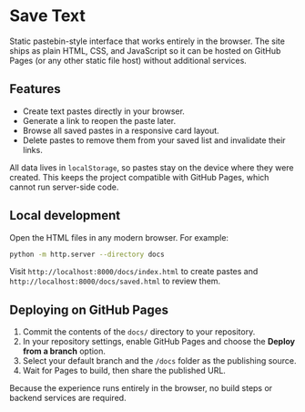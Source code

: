 # Save Text

Static pastebin-style interface that works entirely in the browser. The site ships as
plain HTML, CSS, and JavaScript so it can be hosted on GitHub Pages (or any other
static file host) without additional services.

## Features

- Create text pastes directly in your browser.
- Generate a link to reopen the paste later.
- Browse all saved pastes in a responsive card layout.
- Delete pastes to remove them from your saved list and invalidate their links.

All data lives in `localStorage`, so pastes stay on the device where they were
created. This keeps the project compatible with GitHub Pages, which cannot run
server-side code.

## Local development

Open the HTML files in any modern browser. For example:

```bash
python -m http.server --directory docs
```

Visit `http://localhost:8000/docs/index.html` to create pastes and
`http://localhost:8000/docs/saved.html` to review them.

## Deploying on GitHub Pages

1. Commit the contents of the `docs/` directory to your repository.
2. In your repository settings, enable GitHub Pages and choose the **Deploy from a
   branch** option.
3. Select your default branch and the `/docs` folder as the publishing source.
4. Wait for Pages to build, then share the published URL.

Because the experience runs entirely in the browser, no build steps or backend
services are required.
